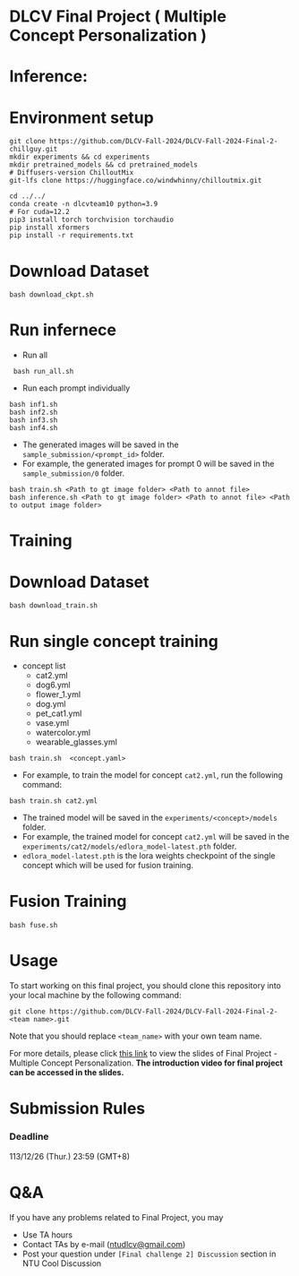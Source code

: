 # DLCV Final Project ( Multiple Concept Personalization )



# Inference:
# Environment setup
```shell script=
git clone https://github.com/DLCV-Fall-2024/DLCV-Fall-2024-Final-2-chillguy.git
mkdir experiments && cd experiments
mkdir pretrained_models && cd pretrained_models
# Diffusers-version ChilloutMix
git-lfs clone https://huggingface.co/windwhinny/chilloutmix.git

cd ../../
conda create -n dlcvteam10 python=3.9
# For cuda=12.2
pip3 install torch torchvision torchaudio
pip install xformers
pip install -r requirements.txt
```
# Download Dataset

```shell script=
bash download_ckpt.sh
```
# Run infernece
* Run all
```shell script=
 bash run_all.sh
```
* Run each prompt individually
```shell script=
bash inf1.sh
bash inf2.sh
bash inf3.sh
bash inf4.sh
```
* The generated images will be saved in the `sample_submission/<prompt_id>` folder.
* For example, the generated images for prompt 0 will be saved in the `sample_submission/0` folder.

```shell script=
bash train.sh <Path to gt image folder> <Path to annot file>
bash inference.sh <Path to gt image folder> <Path to annot file> <Path to output image folder>
```
# Training
# Download Dataset
```shell script=
bash download_train.sh
```
# Run single concept training
* concept list
    * cat2.yml
    * dog6.yml
    * flower_1.yml
    * dog.yml
    * pet_cat1.yml
    * vase.yml
    * watercolor.yml
    * wearable_glasses.yml
```shell script=
bash train.sh  <concept.yaml>
```
* For example, to train the model for concept `cat2.yml`, run the following command:
```shell script=
bash train.sh cat2.yml
```
* The trained model will be saved in the `experiments/<concept>/models` folder.
* For example, the trained model for concept `cat2.yml` will be saved in the `experiments/cat2/models/edlora_model-latest.pth` folder.
* `edlora_model-latest.pth` is the lora weights checkpoint of the single concept which will be used for fusion training.


# Fusion Training
```shell script=
bash fuse.sh
```


# Usage
To start working on this final project, you should clone this repository into your local machine by the following command:

    git clone https://github.com/DLCV-Fall-2024/DLCV-Fall-2024-Final-2-<team name>.git
  
Note that you should replace `<team_name>` with your own team name.

For more details, please click [this link](https://docs.google.com/presentation/d/1eeXx_dL0OgkDn9_lhXnimTHrE6OYvAiiVOBwo2CTVOQ/edit?usp=sharing) to view the slides of Final Project - Multiple Concept Personalization. **The introduction video for final project can be accessed in the slides.**

# Submission Rules
### Deadline
113/12/26 (Thur.) 23:59 (GMT+8)
    
# Q&A
If you have any problems related to Final Project, you may
- Use TA hours
- Contact TAs by e-mail ([ntudlcv@gmail.com](mailto:ntudlcv@gmail.com))
- Post your question under `[Final challenge 2] Discussion` section in NTU Cool Discussion
